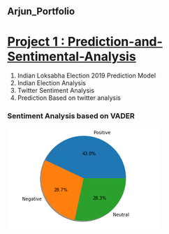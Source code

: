 ## Arjun_Portfolio




# [Project 1 : Prediction-and-Sentimental-Analysis](https://github.com/ar5jun/Prediction-and-Sentimental-Analysis)

1. Indian Loksabha Election 2019 Prediction Model
2. Indian Election Analysis
3. Twitter Sentiment Analysis
4. Prediction Based on twitter analysis


### Sentiment Analysis based on VADER
![alt text](https://github.com/ar5jun/Arjun_Portfolio/blob/main/images/twitter_vader.png)
